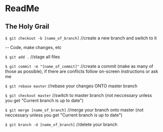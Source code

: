 # ReadMe

## The Holy Grail

```$ git checkout -b [name_of_branch]``` //create a new branch and switch to it

-- Code, make changes, etc

```$ git add .``` //stage all files

```$ git commit -m "[name_of_commit]"``` //create a commit (make as many of those as possible), if there are conflicts follow on-screen instructions or ask me

```$ git rebase master``` //rebase your changes ONTO master branch

```$ git checkout master``` //switch to master branch (not neccessary unless you get "Current branch is up to date")

```$ git merge [name_of_branch]``` //merge your branch onto master (not neccessary unless you get "Current branch is up to date")

```$ git branch -d [name_of_branch]``` //delete your branch
